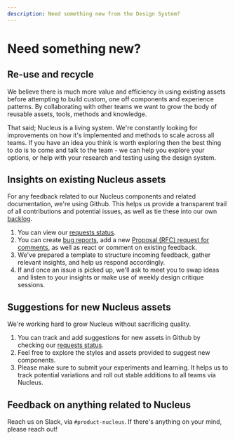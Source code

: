 ```yaml
---
description: Need something new from the Design System?
---
```


# Need something new?

## Re-use and recycle

We believe there is much more value and efficiency in using existing assets before attempting to build custom, one off components and experience patterns. By collaborating with other teams we want to grow the body of reusable assets, tools, methods and knowledge.

That said; Nucleus is a living system. We're constantly looking for improvements on how it's implemented and methods to scale across all teams. If you have an idea you think is worth exploring then the best thing to do is to come and talk to the team - we can help you explore your options, or help with your research and testing using the design system.  

## Insights on existing Nucleus assets

For any feedback related to our Nucleus components and related documentation, we're using Github. This helps us provide a transparent trail of all contributions and potential issues, as well as tie these into our own [backlog](https://github.com/ConnectedHomes/nucleus/milestone/18).

1. You can view our [requests status](https://github.com/ConnectedHomes/nucleus/projects/6).
2. You can create [bug reports](https://github.com/ConnectedHomes/nucleus/issues/new?assignees=&labels=Bug&template=a--bug-report.md&title=[bug]%20[ns-COMPONENT]), add a new [Proposal (RFC) request for comments](https://github.com/ConnectedHomes/nucleus/issues/new?assignees=&labels=RFC,+draft&template=b--proposal.md&title=[RFC]+Title+of+the+proposal), as well as react or comment on existing feedback.
3. We've prepared a template to structure incoming feedback, gather relevant insights, and help us respond accordingly.
4. If and once an issue is picked up, we'll ask to meet you to swap ideas and listen to your insights or make use of weekly design critique sessions.

## Suggestions for new Nucleus assets

We're working hard to grow Nucleus without sacrificing quality.

1. You can track and add suggestions for new assets in Github by checking our [requests status](https://github.com/ConnectedHomes/nucleus/projects/6).
2. Feel free to explore the styles and assets provided to suggest new components.
3. Please make sure to submit your experiments and learning. It helps us to track potential variations and roll out stable additions to all teams via Nucleus.

## Feedback on anything related to Nucleus

Reach us on Slack, via `#product-nucleus`. If there's anything on your mind, please reach out!
